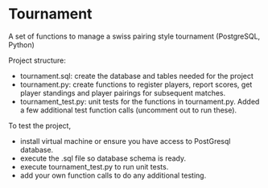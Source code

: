 # Tournament
A set of functions to manage a swiss pairing style tournament (PostgreSQL, Python)

Project structure:

- tournament.sql: create the database and tables needed for the project
- tournament.py: create functions to register players, report scores, get player standings and player pairings for subsequent matches.
- tournament_test.py: unit tests for the functions in tournament.py. Added a few additional test function calls (uncomment out to run these).

To test the project,

- install virtual machine or ensure you have access to PostGresql database.
- execute the .sql file so database schema is ready.
- execute tournament_test.py to run unit tests.
- add your own function calls to do any additional testing.
